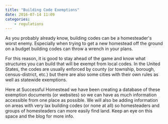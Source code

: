 ```yaml
---
title: "Building Code Exemptions"
date: 2016-07-14 11:09
categories:
    - regulations
---
```


As you probably already know, building codes can be a homesteader's worst enemy.  Especially when trying to get a new homestead off the ground on a budget building codes can throw a wrench in your plans.

For this reason, it is good to stay ahead of the game and know what structures you can build that will be exempt from local codes.  In the United States, the codes are usually enforced by county (or township, borough, census-district, etc.) but there are also some cities with their own rules as well as statewide exemptions.

Here at Successful Homestead we have been creating a database of these exemption documents (or websites) so we can have as much information accessible from one place as possible.  We will also be adding information on areas with very lax building codes (or none at all) so homesteaders and groups of homesteaders can more easily find land.  Keep an eye on this space and the blog for more info.
